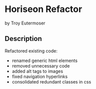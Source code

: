 # Horiseon Refactor
by Troy Eutermoser
## Description
Refactored existing code:
- renamed generic html elements 
- removed unnecessary code
- added alt tags to images
- fixed navigation hyperlinks
- consolidated redundant classes in css